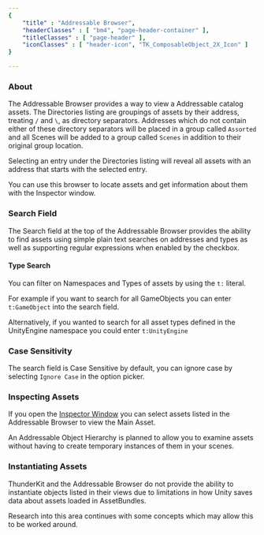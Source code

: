 ```yaml
---
{ 
	"title" : "Addressable Browser",
	"headerClasses" : [ "bm4", "page-header-container" ],
	"titleClasses" : [ "page-header" ],
	"iconClasses" : [ "header-icon", "TK_ComposableObject_2X_Icon" ]
}

---
```


### About

The Addressable Browser provides a way to view a Addressable catalog assets. 
The Directories listing are groupings of assets by their address, treating 
`/` and `\`,  as directory separators. Addresses which do not contain either
of these directory separators will be placed in a group called `Assorted` and
all Scenes will be added to a group called `Scenes` in addition to their 
original group location.

Selecting an entry under the Directories listing will reveal all assets with an
address that starts with the selected entry.

You can use this browser to locate assets and get information about them with 
the Inspector window.

### Search Field

The Search field at the top of the Addressable Browser provides the ability to
find assets using simple plain text searches on addresses and types as well as
supporting regular expressions when enabled by the checkbox.

#### Type Search

You can filter on Namespaces and Types of assets by using the `t:` literal.

For example if you want to search for all GameObjects you can enter 
`t:GameObject` into the search field.

Alternatively, if you wanted to search for all asset types defined in the 
UnityEngine namespace you could enter `t:UnityEngine`

### Case Sensitivity

The search field is Case Sensitive by default, you can ignore case by selecting
`Ignore Case` in the option picker.

### Inspecting Assets

If you open the [Inspector Window](menulink://Window/General/Inspector) you can
select assets listed in the Addressable Browser to view the Main Asset.

An Addressable Object Hierarchy is planned to allow you to examine assets 
without having to create temporary instances of them in your scenes.


### Instantiating Assets

ThunderKit and the Addressable Browser do not provide the ability to 
instantiate objects listed in their views due to limitations in how Unity saves
data about assets loaded in AssetBundles.

Research into this area continues with some concepts which may allow this to be
worked around.